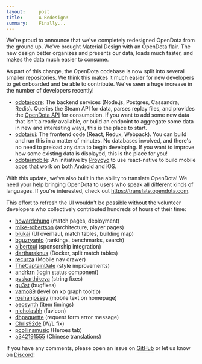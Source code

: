 ```yaml
---
layout:     post
title:      A Redesign!
summary:    Finally...
---
```

We're proud to announce that we've completely redesigned OpenDota from the ground up. We've brought Material Design with an OpenDota flair. The new design better organizes and presents our data, loads much faster, and makes the data much easier to consume.

As part of this change, the OpenDota codebase is now split into several smaller repositories.  We think this makes it much easier for new developers to get onboarded and be able to contribute. We've seen a huge increase in the number of developers recently!  

 * [odota/core](https://github.com/odota/core): The backend services (Node.js, Postgres, Cassandra, Redis). Queries the Steam API for data, parses replay files, and provides the [OpenDota API](https://docs.opendota.com) for consumption.  If you want to add some new data that isn't already available, or build an endpoint to aggregate some data in new and interesting ways, this is the place to start.  
 * [odota/ui](https://github.com/odota/ui): The frontend code (React, Redux, Webpack). You can build and run this in a matter of minutes. No databases involved, and there's no need to preload any data to begin developing.  If you want to improve how some existing data is displayed, this is the place for you!  
 * [odota/mobile](https://github.com/odota/mobile):  An initiative by [Proyoyo](https://github.com/Proyoyo) to use react-native to build mobile apps that work on both Android and iOS.  

With this update, we've also built in the ability to translate OpenDota! We need your help bringing OpenDota to users who speak all different kinds of languages. If you're interested, check out <https://translate.opendota.com>.

This effort to refresh the UI wouldn't be possible without the volunteer developers who collectively contributed hundreds of hours of their time: 

 * [howardchung](https://github.com/howardchung) (match pages, deployment)  
 * [mike-robertson](https://github.com/mike-robertson) (architecture, player pages)  
 * [blukai](https://github.com/blukai) (UI overhaul, match tables, building map)  
 * [bguzryanto](https://github.com/bguzryanto) (rankings, benchmarks, search)  
 * [albertcui](https://github.com/albertcui) (sponsorship integration)  
 * [dartharaknus](https://github.com/dartharaknus) (Docker, split match tables)  
 * [recurza](https://github.com/recurza) (Mobile nav drawer)  
 * [TheCaptainDate](https://github.com/TheCaptainDate) (style improvements)  
 * [andrkrn](https://github.com/andrkrn) (login status component)  
 * [pvskarthikeya](https://github.com/pvskarthikeya) (string fixes)  
 * [gu3st](https://github.com/gu3st) (bugfixes)  
 * [vamo89](https://github.com/vamo89) (level on xp graph tooltip)  
 * [roshanjossey](https://github.com/roshanjossey) (mobile text on homepage)  
 * [aeosynth](https://github.com/aeosynth) (item timings)  
 * [nicholashh](https://github.com/nicholashh) (favicon)  
 * [dhpaquette](https://github.com/dhpaquette) (request form error message)  
 * [Chris92de](https://github.com/Chris92de) (W/L fix)  
 * [pcollinsmusic](https://github.com/pcollinsmusic) (Heroes tab)  
 * [a342191555](https://github.com/a342191555) (Chinese translations)

If you have any comments, please open an issue on [GitHub](https://github.com/odota) or let us know on [Discord](https://discord.gg/0o5SQGbXuWCNDcaF)!

